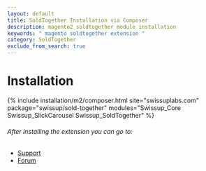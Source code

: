 ```yaml
---
layout: default
title: SoldTogether Installation via Composer
description: magento2 soldtogether module installation
keywords: " magento soldtogether extension "
category: SoldTogether
exclude_from_search: true
---
```


# Installation

{% include installation/m2/composer.html site="swissuplabs.com" package="swissup/sold-together" modules="Swissup_Core Swissup_SlickCarousel Swissup_SoldTogether" %}

###### After installing the extension you can go to:

* [Support](https://swissuplabs.com/contacts/)
* [Forum](https://swissuplabs.com/magento-forum/)
